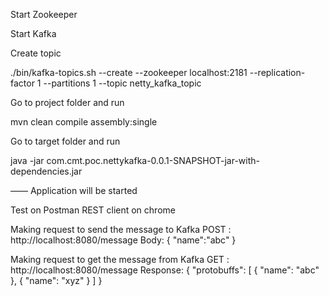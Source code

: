 <p>Start Zookeeper</p>

<p>Start Kafka</p>

<p>Create topic</p>
./bin/kafka-topics.sh --create --zookeeper localhost:2181 --replication-factor 1 --partitions 1 --topic netty_kafka_topic

<p>Go to project folder and run</p>
mvn clean compile assembly:single

<p>Go to target folder and run</p>
java -jar com.cmt.poc.nettykafka-0.0.1-SNAPSHOT-jar-with-dependencies.jar

<p>—— Application will be started</p>

<p>Test on Postman REST client on chrome</p>
Making request to send the message to Kafka 
POST : http://localhost:8080/message
Body:
{
	"name":"abc"
}

Making request to get the message from Kafka
GET : http://localhost:8080/message
Response:
{
    "protobuffs": [
        {
            "name": "abc"
        },
        {
            "name": "xyz"
        }
    ]
}
